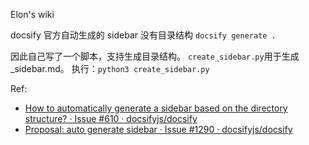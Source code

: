 Elon's wiki

docsify 官方自动生成的 sidebar 没有目录结构
`docsify generate .`

因此自己写了一个脚本，支持生成目录结构。
`create_sidebar.py`用于生成_sidebar.md。
执行：`python3 create_sidebar.py`

Ref:
- [How to automatically generate a sidebar based on the directory structure? · Issue #610 · docsifyjs/docsify](https://github.com/docsifyjs/docsify/issues/610)
- [Proposal: auto generate sidebar · Issue #1290 · docsifyjs/docsify](https://github.com/docsifyjs/docsify/issues/1290)


    